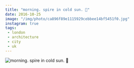 ```yaml
---
title: "morning. spire in cold sun. 🌟"
date: 2016-10-25
image: "/img/photo/ca896f89e1115929cebbee14bf5451f0.jpg"
instagram: true
tags:
 - london
 - architecture
 - city
 - uk
---
```


![morning. spire in cold sun. 🌟](/img/photo/ca896f89e1115929cebbee14bf5451f0.jpg)
